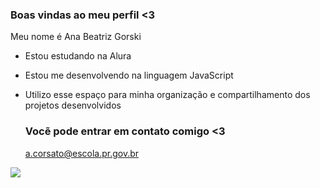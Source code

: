### Boas vindas ao meu perfil <3

Meu nome é Ana Beatriz Gorski

- Estou estudando na Alura
- Estou me desenvolvendo na linguagem JavaScript
- Utilizo esse espaço para minha organização e compartilhamento dos projetos desenvolvidos

  ### Vocẽ pode entrar em contato comigo <3

  a.corsato@escola.pr.gov.br

![]( https://media.tenor.com/LRDMe1QpqFYAAAAC/cat-cute.gif)
